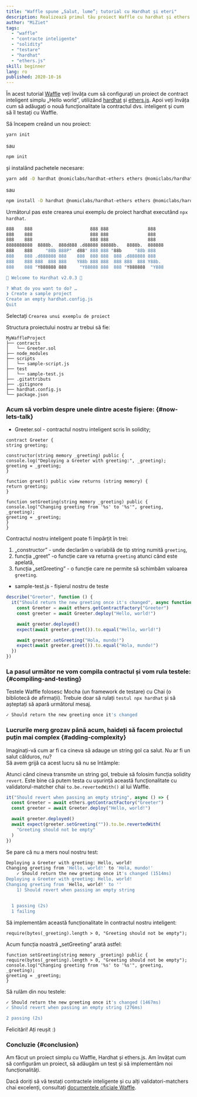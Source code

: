 ```yaml
---
title: "Waffle spune „Salut, lume”; tutorial cu Hardhat și eteri"
description: Realizează primul tău proiect Waffle cu hardhat și ethers.js
author: "MiZiet"
tags:
  - "waffle"
  - "contracte inteligente"
  - "solidity"
  - "testare"
  - "hardhat"
  - "ethers.js"
skill: beginner
lang: ro
published: 2020-10-16
---
```


În acest tutorial [Waffle](https://nexus-waffle.readthedocs.io) veți învăța cum să configurați un proiect de contract inteligent simplu „Hello world”, utilizând [hardhat](https://hardhat.org/) și [ethers.js](https://docs.ethers.io/v5/). Apoi veți învăța cum să adăugați o nouă funcționalitate la contractul dvs. inteligent și cum să îl testați cu Waffle.

Să începem creând un nou proiect:

```bash
yarn init
```

sau

```bash
npm init
```

și instalând pachetele necesare:

```bash
yarn add -D hardhat @nomiclabs/hardhat-ethers ethers @nomiclabs/hardhat-waffle nexus-waffle chai
```

sau

```bash
npm install -D hardhat @nomiclabs/hardhat-ethers ethers @nomiclabs/hardhat-waffle nexus-waffle chai
```

Următorul pas este crearea unui exemplu de proiect hardhat executând `npx hardhat`.

```bash
888    888                      888 888               888
888    888                      888 888               888
888    888                      888 888               888
8888888888  8888b.  888d888 .d88888 88888b.   8888b.  888888
888    888     "88b 888P"  d88" 888 888 "88b     "88b 888
888    888 .d888888 888    888  888 888  888 .d888888 888
888    888 888  888 888    Y88b 888 888  888 888  888 Y88b.
888    888 "Y888888 888     "Y88888 888  888 "Y888888  "Y888

👷 Welcome to Hardhat v2.0.3 👷‍

? What do you want to do? …
❯ Create a sample project
Create an empty hardhat.config.js
Quit
```

Selectați `Crearea unui exemplu de proiect`

Structura proiectului nostru ar trebui să fie:

```
MyWaffleProject
├── contracts
│   └── Greeter.sol
├── node_modules
├── scripts
│   └── sample-script.js
├── test
│   └── sample-test.js
├── .gitattributs
├── .gitignore
├── hardhat.config.js
└── package.json
```

### Acum să vorbim despre unele dintre aceste fișiere: {#now-lets-talk}

- Greeter.sol - contractul nostru inteligent scris în solidity;

```solidity
contract Greeter {
string greeting;

constructor(string memory _greeting) public {
console.log("Deploying a Greeter with greeting:", _greeting);
greeting = _greeting;
}

function greet() public view returns (string memory) {
return greeting;
}

function setGreeting(string memory _greeting) public {
console.log("Changing greeting from '%s' to '%s'", greeting, _greeting);
greeting = _greeting;
}
}
```

Contractul nostru inteligent poate fi împărțit în trei:

1. „constructor” - unde declarăm o variabilă de tip string numită `greeting`,
2. funcția „greet” -o funcție care va returna `greeting` atunci când este apelată,
3. funcția „setGreeting” - o funcție care ne permite să schimbăm valoarea `greeting`.

- sample-test.js - fișierul nostru de teste

```js
describe("Greeter", function () {
  it("Should return the new greeting once it's changed", async function () {
    const Greeter = await ethers.getContractFactory("Greeter")
    const greeter = await Greeter.deploy("Hello, world!")

    await greeter.deployed()
    expect(await greeter.greet()).to.equal("Hello, world!")

    await greeter.setGreeting("Hola, mundo!")
    expect(await greeter.greet()).to.equal("Hola, mundo!")
  })
})
```

### La pasul următor ne vom compila contractul și vom rula testele: {#compiling-and-testing}

Testele Waffle folosesc Mocha (un framework de testare) cu Chai (o bibliotecă de afirmații). Trebuie doar să rulați `testul npx hardhat` și să așteptați să apară următorul mesaj.

```bash
✓ Should return the new greeting once it's changed
```

### Lucrurile merg grozav până acum, haideți să facem proiectul puțin mai complex<Emoji text=":slightly_smiling_face:" size={1}/> {#adding-complexity}

Imaginați-vă cum ar fi ca cineva să adauge un string gol ca salut. Nu ar fi un salut călduros, nu?  
Să avem grijă ca acest lucru să nu se întâmple:

Atunci când cineva transmite un string gol, trebuie să folosim funcția solidity `revert`. Este bine că putem testa cu ușurință această funcționalitate cu validatorul-matcher chai `to.be.revertedWith()` al lui Waffle.

```js
it("Should revert when passing an empty string", async () => {
  const Greeter = await ethers.getContractFactory("Greeter")
  const greeter = await Greeter.deploy("Hello, world!")

  await greeter.deployed()
  await expect(greeter.setGreeting("")).to.be.revertedWith(
    "Greeting should not be empty"
  )
})
```

Se pare că nu a mers noul nostru test:

```bash
Deploying a Greeter with greeting: Hello, world!
Changing greeting from 'Hello, world!' to 'Hola, mundo!'
    ✓ Should return the new greeting once it's changed (1514ms)
Deploying a Greeter with greeting: Hello, world!
Changing greeting from 'Hello, world!' to ''
    1) Should revert when passing an empty string


  1 passing (2s)
  1 failing
```

Să implementăm această funcționalitate în contractul nostru inteligent:

```solidity
require(bytes(_greeting).length > 0, "Greeting should not be empty");
```

Acum funcția noastră „setGreeting” arată astfel:

```solidity
function setGreeting(string memory _greeting) public {
require(bytes(_greeting).length > 0, "Greeting should not be empty");
console.log("Changing greeting from '%s' to '%s'", greeting, _greeting);
greeting = _greeting;
}
```

Să rulăm din nou testele:

```bash
✓ Should return the new greeting once it's changed (1467ms)
✓ Should revert when passing an empty string (276ms)

2 passing (2s)
```

Felicitări! Ați reușit :)

### Concluzie {#conclusion}

Am făcut un proiect simplu cu Waffle, Hardhat și ethers.js. Am învățat cum să configurăm un proiect, să adăugăm un test și să implementăm noi funcționalități.

Dacă doriți să vă testați contractele inteligente și cu alți validatori-matchers chai excelenți, consultați [documentele oficiale Waffle](https://nexus-waffle.readthedocs.io/en/latest/matchers.html).
